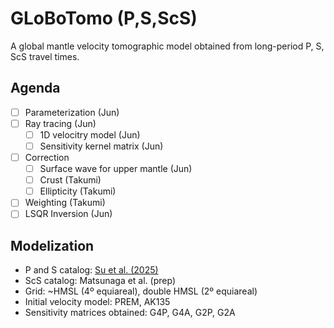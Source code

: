 # GLoBoTomo (P,S,ScS)
A global mantle velocity tomographic model obtained from long-period P, S, ScS travel times.

## Agenda
- [ ] Parameterization (Jun)
- [ ] Ray tracing (Jun)
	- [ ] 1D velocitry model (Jun)
	- [ ] Sensitivity kernel matrix (Jun)
- [ ] Correction
	- [ ] Surface wave for upper mantle (Jun)
	- [ ] Crust (Takumi)
	- [ ] Ellipticity (Takumi)
- [ ] Weighting (Takumi)
- [ ] LSQR Inversion (Jun)

## Modelization
- P and S catalog: [Su et al. (2025)](http://doi.org/10.22541/essoar.174802873.35537594/v1)
- ScS catalog: Matsunaga et al. (prep)
- Grid: ~HMSL (4º equiareal), double HMSL (2º equiareal)
- Initial velocity model: PREM, AK135
- Sensitivity matrices obtained: G4P, G4A, G2P, G2A
